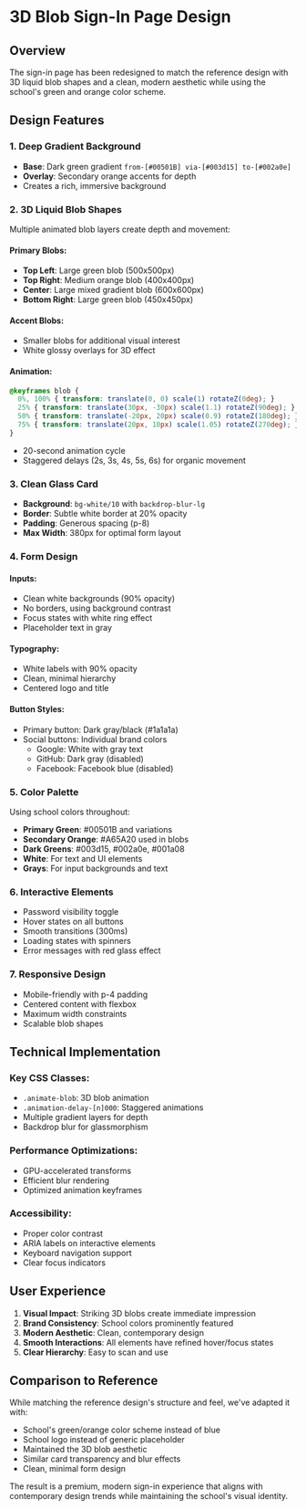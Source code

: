 # 3D Blob Sign-In Page Design

## Overview
The sign-in page has been redesigned to match the reference design with 3D liquid blob shapes and a clean, modern aesthetic while using the school's green and orange color scheme.

## Design Features

### 1. **Deep Gradient Background**
- **Base**: Dark green gradient `from-[#00501B] via-[#003d15] to-[#002a0e]`
- **Overlay**: Secondary orange accents for depth
- Creates a rich, immersive background

### 2. **3D Liquid Blob Shapes**
Multiple animated blob layers create depth and movement:

#### Primary Blobs:
- **Top Left**: Large green blob (500x500px)
- **Top Right**: Medium orange blob (400x400px)
- **Center**: Large mixed gradient blob (600x600px)
- **Bottom Right**: Large green blob (450x450px)

#### Accent Blobs:
- Smaller blobs for additional visual interest
- White glossy overlays for 3D effect

#### Animation:
```css
@keyframes blob {
  0%, 100% { transform: translate(0, 0) scale(1) rotateZ(0deg); }
  25% { transform: translate(30px, -30px) scale(1.1) rotateZ(90deg); }
  50% { transform: translate(-20px, 20px) scale(0.9) rotateZ(180deg); }
  75% { transform: translate(20px, 10px) scale(1.05) rotateZ(270deg); }
}
```
- 20-second animation cycle
- Staggered delays (2s, 3s, 4s, 5s, 6s) for organic movement

### 3. **Clean Glass Card**
- **Background**: `bg-white/10` with `backdrop-blur-lg`
- **Border**: Subtle white border at 20% opacity
- **Padding**: Generous spacing (p-8)
- **Max Width**: 380px for optimal form layout

### 4. **Form Design**
#### Inputs:
- Clean white backgrounds (90% opacity)
- No borders, using background contrast
- Focus states with white ring effect
- Placeholder text in gray

#### Typography:
- White labels with 90% opacity
- Clean, minimal hierarchy
- Centered logo and title

#### Button Styles:
- Primary button: Dark gray/black (#1a1a1a)
- Social buttons: Individual brand colors
  - Google: White with gray text
  - GitHub: Dark gray (disabled)
  - Facebook: Facebook blue (disabled)

### 5. **Color Palette**
Using school colors throughout:
- **Primary Green**: #00501B and variations
- **Secondary Orange**: #A65A20 used in blobs
- **Dark Greens**: #003d15, #002a0e, #001a08
- **White**: For text and UI elements
- **Grays**: For input backgrounds and text

### 6. **Interactive Elements**
- Password visibility toggle
- Hover states on all buttons
- Smooth transitions (300ms)
- Loading states with spinners
- Error messages with red glass effect

### 7. **Responsive Design**
- Mobile-friendly with p-4 padding
- Centered content with flexbox
- Maximum width constraints
- Scalable blob shapes

## Technical Implementation

### Key CSS Classes:
- `.animate-blob`: 3D blob animation
- `.animation-delay-[n]000`: Staggered animations
- Multiple gradient layers for depth
- Backdrop blur for glassmorphism

### Performance Optimizations:
- GPU-accelerated transforms
- Efficient blur rendering
- Optimized animation keyframes

### Accessibility:
- Proper color contrast
- ARIA labels on interactive elements
- Keyboard navigation support
- Clear focus indicators

## User Experience

1. **Visual Impact**: Striking 3D blobs create immediate impression
2. **Brand Consistency**: School colors prominently featured
3. **Modern Aesthetic**: Clean, contemporary design
4. **Smooth Interactions**: All elements have refined hover/focus states
5. **Clear Hierarchy**: Easy to scan and use

## Comparison to Reference

While matching the reference design's structure and feel, we've adapted it with:
- School's green/orange color scheme instead of blue
- School logo instead of generic placeholder
- Maintained the 3D blob aesthetic
- Similar card transparency and blur effects
- Clean, minimal form design

The result is a premium, modern sign-in experience that aligns with contemporary design trends while maintaining the school's visual identity.